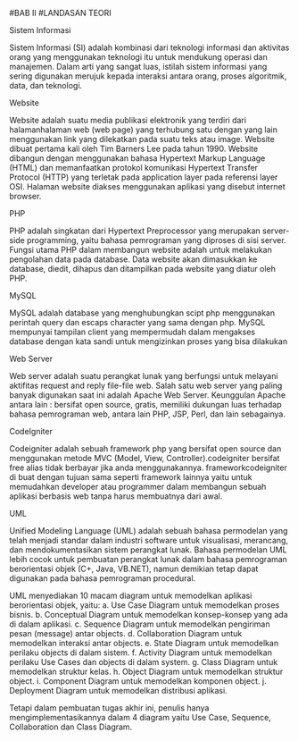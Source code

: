 #BAB II 
#LANDASAN TEORI

Sistem Informasi

Sistem Informasi (SI) adalah kombinasi dari teknologi informasi dan aktivitas orang yang menggunakan teknologi itu untuk mendukung operasi dan manajemen. Dalam arti yang sangat luas, istilah sistem informasi yang sering digunakan merujuk kepada interaksi antara orang, proses algoritmik, data, dan teknologi.

Website

Website adalah suatu media publikasi elektronik yang terdiri dari halamanhalaman web (web page) yang terhubung satu dengan yang lain menggunakan link yang dilekatkan pada suatu teks atau image. Website dibuat pertama kali oleh Tim Barners Lee pada tahun 1990. Website dibangun dengan menggunakan bahasa Hypertext Markup Language (HTML) dan memanfaatkan protokol komunikasi Hypertext Transfer Protocol (HTTP) yang terletak pada application layer pada referensi layer OSI. Halaman website diakses menggunakan aplikasi yang disebut internet browser. 	

PHP

PHP adalah  singkatan dari  Hypertext Preprocessor yang merupakan server-side programming, yaitu bahasa pemrograman yang diproses di sisi server. Fungsi utama PHP dalam membangun website adalah untuk melakukan pengolahan data pada database. Data website akan dimasukkan ke database, diedit, dihapus dan ditampilkan pada website yang diatur oleh PHP.

MySQL

MySQL adalah database yang menghubungkan scipt php menggunakan perintah query dan escaps character yang sama dengan php. MySQL mempunyai tampilan client yang mempermudah dalam mengakses database dengan kata sandi untuk mengizinkan proses yang bisa dilakukan

Web Server

Web server adalah suatu perangkat lunak yang berfungsi untuk melayani aktifitas request and reply file-file web. Salah satu web server yang paling banyak digunakan saat ini adalah Apache Web Server. Keunggulan Apache antara lain : bersifat open source, gratis, memiliki dukungan luas terhadap bahasa pemrograman web, antara lain PHP, JSP, Perl, dan lain sebagainya.

CodeIgniter

Codeigniter adalah sebuah framework php yang bersifat open source dan menggunakan metode MVC (Model, View, Controller).codeigniter bersifat free alias tidak berbayar jika anda menggunakannya. frameworkcodeigniter di buat dengan tujuan sama seperti framework lainnya yaitu untuk memudahkan developer atau programmer dalam membangun sebuah aplikasi berbasis web tanpa harus membuatnya dari awal. 

UML

Unified Modeling Language (UML) adalah sebuah bahasa permodelan yang telah menjadi standar dalam industri software untuk visualisasi, merancang, dan mendokumentasikan sistem perangkat lunak. Bahasa permodelan UML lebih cocok untuk pembuatan perangkat lunak dalam bahasa pemrograman berorientasi objek (C+, Java, VB.NET), namun demikian tetap dapat digunakan pada bahasa pemrograman procedural.

UML menyediakan 10 macam diagram untuk memodelkan aplikasi berorientasi objek, yaitu: 
	a.	Use Case Diagram untuk memodelkan proses bisnis. 
	b.	Conceptual Diagram untuk memodelkan konsep-konsep yang ada di dalam aplikasi. 
	c.	Sequence Diagram untuk memodelkan pengiriman pesan (message) antar objects. 
	d.	Collaboration Diagram untuk memodelkan interaksi antar objects. 
	e.	State Diagram untuk memodelkan perilaku objects di dalam sistem.
	f.	Activity Diagram untuk memodelkan perilaku Use Cases dan objects di dalam system.
	g.	Class Diagram untuk memodelkan struktur kelas. 
	h.	Object Diagram untuk memodelkan struktur object.
	i.	Component Diagram untuk memodelkan komponen object. 
	j.	Deployment Diagram untuk memodelkan distribusi aplikasi.

Tetapi dalam pembuatan tugas akhir ini, penulis hanya mengimplementasikannya dalam  4 diagram yaitu Use Case, Sequence, Collaboration dan Class Diagram.
